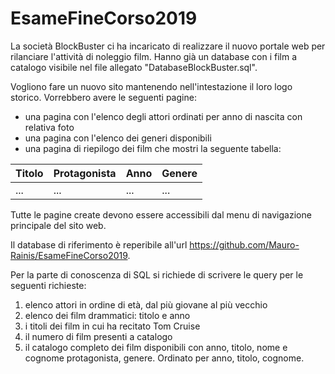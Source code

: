 # EsameFineCorso2019

La società BlockBuster ci ha incaricato di realizzare il nuovo portale web per rilanciare l'attività di noleggio film.
Hanno già un database con i film a catalogo visibile nel file allegato "DatabaseBlockBuster.sql".

Vogliono fare un nuovo sito mantenendo nell'intestazione il loro logo storico. Vorrebbero avere le seguenti pagine:

- una pagina con l'elenco degli attori ordinati per anno di nascita con relativa foto
- una pagina con l'elenco dei generi disponibili
- una pagina di riepilogo dei film che mostri la seguente tabella:

| Titolo | Protagonista | Anno | Genere |
| --- | --- | --- | --- |
| ... | ... | ... | ... |

Tutte le pagine create devono essere accessibili dal menu di navigazione principale del sito web.

Il database di riferimento è reperibile all'url https://github.com/Mauro-Rainis/EsameFineCorso2019.

Per la parte di conoscenza di SQL si richiede di scrivere le query per le seguenti richieste:

1.	elenco attori in ordine di età, dal più giovane al più vecchio
2.	elenco dei film drammatici: titolo e anno
3.	i titoli dei film in cui ha recitato Tom Cruise
4.	il numero di film presenti a catalogo
5.	il catalogo completo dei film disponibili con anno, titolo, nome e cognome protagonista, genere. Ordinato per anno, titolo, cognome.
